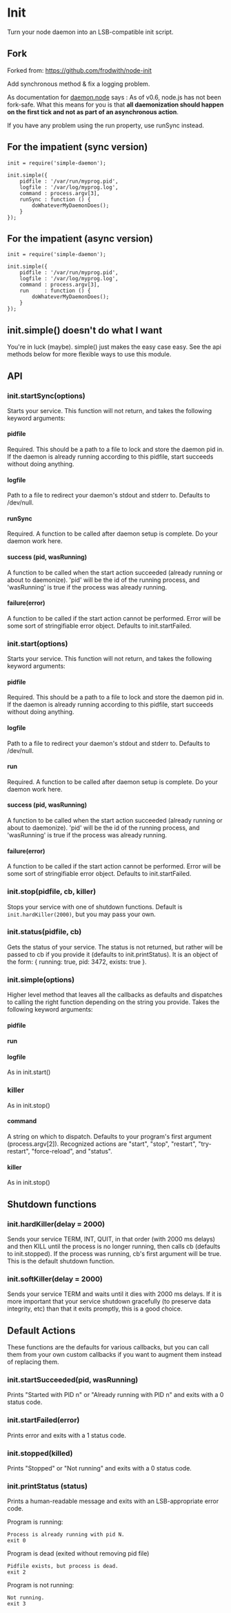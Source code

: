 Init
====

Turn your node daemon into an LSB-compatible init script.

Fork
----

Forked from: https://github.com/frodwith/node-init

Add synchronous method & fix a logging problem.

As documentation for [daemon.node](https://github.com/indexzero/daemon.node) says : As of v0.6, node.js has not been fork-safe. What this means for you is that **all daemonization should happen on the first tick and not as part of an asynchronous action**.

If you have any problem using the run property, use runSync instead.

For the impatient (sync version)
---------------------------------

    init = require('simple-daemon');

    init.simple({
        pidfile : '/var/run/myprog.pid',
        logfile : '/var/log/myprog.log',
        command : process.argv[3],
        runSync : function () {
            doWhateverMyDaemonDoes();
        }
    });

For the impatient (async version)
---------------------------------

    init = require('simple-daemon');

    init.simple({
        pidfile : '/var/run/myprog.pid',
        logfile : '/var/log/myprog.log',
        command : process.argv[3],
        run     : function () {
            doWhateverMyDaemonDoes();
        }
    });

init.simple() doesn't do what I want
------------------------------------
You're in luck (maybe). simple() just makes the easy case easy. See the api
methods below for more flexible ways to use this module.

API
---

### init.startSync(options)

Starts your service. This function will not return, and takes the following
keyword arguments:

#### pidfile

Required. This should be a path to a file to lock and store the daemon pid in.
If the daemon is already running according to this pidfile, start succeeds
without doing anything.

#### logfile

Path to a file to redirect your daemon's stdout and stderr to. Defaults to
/dev/null.

#### runSync

Required. A function to be called after daemon setup is complete. Do your
daemon work here.

#### success (pid, wasRunning)

A function to be called when the start action succeeded (already running or
about to daemonize). 'pid' will be the id of the running process, and
'wasRunning' is true if the process was already running.

#### failure(error)

A function to be called if the start action cannot be performed. Error will be
some sort of stringifiable error object. Defaults to init.startFailed.

### init.start(options)

Starts your service. This function will not return, and takes the following
keyword arguments:

#### pidfile

Required. This should be a path to a file to lock and store the daemon pid in.
If the daemon is already running according to this pidfile, start succeeds
without doing anything.

#### logfile

Path to a file to redirect your daemon's stdout and stderr to. Defaults to
/dev/null.

#### run

Required. A function to be called after daemon setup is complete. Do your
daemon work here.

#### success (pid, wasRunning)

A function to be called when the start action succeeded (already running or
about to daemonize). 'pid' will be the id of the running process, and
'wasRunning' is true if the process was already running.

#### failure(error)

A function to be called if the start action cannot be performed. Error will be
some sort of stringifiable error object. Defaults to init.startFailed.

### init.stop(pidfile, cb, killer)

Stops your service with one of shutdown functions. Default is
`init.hardKiller(2000)`, but you may pass your own.

### init.status(pidfile, cb)

Gets the status of your service. The status is not returned, but rather will
be passed to cb if you provide it (defaults to init.printStatus). It is an
object of the form: { running: true, pid: 3472, exists: true }.

### init.simple(options)

Higher level method that leaves all the callbacks as defaults and dispatches
to calling the right function depending on the string you provide. Takes the
following keyword arguments:

#### pidfile
#### run
#### logfile
As in init.start()

### killer
As in init.stop()

#### command
A string on which to dispatch. Defaults to your program's first argument
(process.argv[2]). Recognized actions are "start", "stop", "restart",
"try-restart", "force-reload", and "status".

#### killer
As in init.stop()

Shutdown functions
-----------------

### init.hardKiller(delay = 2000)

Sends your service TERM, INT, QUIT, in that order (with 2000 ms delays) and
then KILL until the process is no longer running, then calls cb (defaults to
init.stopped). If the process was running, cb's first argument will be true.
This is the default shutdown function.

### init.softKiller(delay = 2000)

Sends your service TERM and waits until it dies with 2000 ms delays. If it is
more important that your service shutdown gracefully (to preserve data
integrity, etc) than that it exits promptly, this is a good choice.


Default Actions
---------------
These functions are the defaults for various callbacks, but you can call them
from your own custom callbacks if you want to augment them instead of
replacing them.

### init.startSucceeded(pid, wasRunning)

Prints "Started with PID n" or "Already running with PID n" and exits with a 0
status code.

### init.startFailed(error)

Prints error and exits with a 1 status code.

### init.stopped(killed)

Prints "Stopped" or "Not running" and exits with a 0 status code.

### init.printStatus (status)

Prints a human-readable message and exits with an LSB-appropriate error code.

Program is running:

    Process is already running with pid N.
    exit 0

Program is dead (exited without removing pid file)

    Pidfile exists, but process is dead.
    exit 2

Program is not running:

    Not running.
    exit 3
